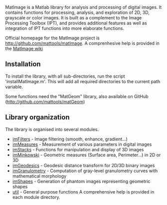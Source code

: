 MatImage is a Matlab library for analysis and processing of digital images.
It contains functions for processing, analysis, and exploration of 2D, 3D, 
grayscale or color images. It is built as a complement to the Image Processing
Toolbox (IPT), and provides additional features as well as integration of IPT
functions into more elaborate functions.

Official homepage for the MatImage project is http://github.com/mattools/matImage.
A comprenhesive help is provided in the [MatImage wiki](https://github.com/mattools/matImage/wiki "MatImage Wiki homepage")

Installation
---
To install the library, with all sub-directories, run the script 'installMatImage.m'. 
This will add all required directories to the current path variable.

Some functions need the "MatGeom" library, also available on GitHub 
(http://github.com/mattools/matGeom)


Library organization
---

The library is organised into several modules.
* [imFilters](https://github.com/mattools/matImage/wiki/imFilters "imFilters Wiki page")       - Image filtering (smooth, enhance, gradient...)
* [imMeasures](https://github.com/mattools/matImage/wiki/imMeasures "imMeasures Wiki page")      - Measurement of various parameters in digital images
* [imStacks](https://github.com/mattools/matImage/wiki/imStacks "imStacks Wiki page")       - Functions for manipulation and display of 3D images
* [imMinkowski](https://github.com/mattools/matImage/wiki/imMinkowski "imMinkowski Wiki page")     - Geometric measures (Surface area, Perimeter...) in 2D or 3D
* [imGeodesics](https://github.com/mattools/matImage/wiki/imGeodesics "imGeodesics Wiki page")     - Geodesic distance transform for 2D/3D binary images
* [imGranulometry](https://github.com/mattools/matImage/wiki/imGranulometry "imGranulometry Wiki page")  - Computation of gray-level granulometry curves with mathematical morphology
* [imShapes](https://github.com/mattools/matImage/wiki/imShapes "imShapes Wiki page")        - Generation of phantom images representing geometric shapes
* [util](https://github.com/mattools/matImage/wiki/util "image utilities Wiki page")            - General purpose functions
A comprehensive help is provided in each module directory.


